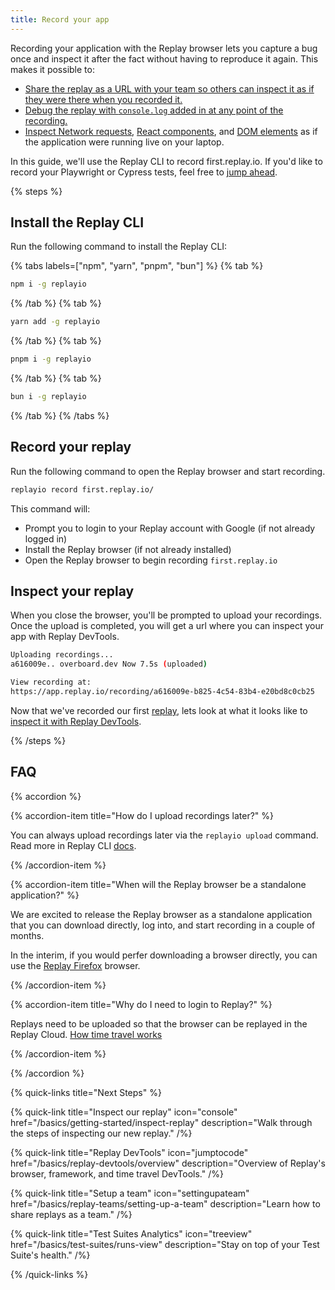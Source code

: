 ```yaml
---
title: Record your app
---
```


Recording your application with the Replay browser lets you capture a bug once and inspect it after the fact without having to reproduce it again. This makes it possible to:

- [Share the replay as a URL with your team so others can inspect it as if they were there when you recorded it.](/basics/replay-devtools/time-travel-devtools/collaborative-devtools)
- [Debug the replay with `console.log` added in at any point of the recording.](/basics/replay-devtools/time-travel-devtools/live-console-logs)
- [Inspect Network requests](/basics/replay-devtools/browser-devtools/network-monitor), [React components](/basics/replay-devtools/framework-devtools/react-panel), and [DOM elements](/basics/replay-devtools/browser-devtools/elements-panel) as if the application were running live on your laptop.

In this guide, we'll use the Replay CLI to record first.replay.io. If you'd like to record your Playwright or Cypress tests, feel free to [jump ahead](/reference/test-runners/overview).

{% steps %}

## Install the Replay CLI

Run the following command to install the Replay CLI:

{% tabs labels=["npm", "yarn", "pnpm", "bun"] %}
{% tab %}

```sh
npm i -g replayio
```

{% /tab %}
{% tab %}

```sh
yarn add -g replayio
```

{% /tab %}
{% tab %}

```sh
pnpm i -g replayio
```

{% /tab %}
{% tab %}

```sh
bun i -g replayio
```

{% /tab %}
{% /tabs %}

## Record your replay

Run the following command to open the Replay browser and start recording.

```sh
replayio record first.replay.io/
```

This command will:

- Prompt you to login to your Replay account with Google (if not already logged in)
- Install the Replay browser (if not already installed)
- Open the Replay browser to begin recording `first.replay.io`

## Inspect your replay

When you close the browser, you'll be prompted to upload your recordings. Once the upload is completed, you will get a url where you can inspect your app with Replay DevTools.

```sh
Uploading recordings...
a616009e.. overboard.dev Now 7.5s (uploaded)

View recording at:
https://app.replay.io/recording/a616009e-b825-4c54-83b4-e20bd8c0cb25
```

Now that we've recorded our first [replay](https://app.replay.io/recording/a616009e-b825-4c54-83b4-e20bd8c0cb25), lets look at what it looks like to [inspect it with Replay DevTools](/basics/getting-started/inspect-replay).

{% /steps %}

## FAQ

{% accordion %}

{% accordion-item title="How do I upload recordings later?" %}

You can always upload recordings later via the `replayio upload` command. Read more in Replay CLI [docs](/reference/replay-cli/commands).

{% /accordion-item %}

{% accordion-item title="When will the Replay browser be a standalone application?" %}

We are excited to release the Replay browser as a standalone application that you can download directly, log into, and start recording in a couple of months.

In the interim, if you would perfer downloading a browser directly, you can use the [Replay Firefox](/reference/replay-runtimes/replay-firefox) browser.

{% /accordion-item %}

{% accordion-item title="Why do I need to login to Replay?" %}

Replays need to be uploaded so that the browser can be replayed in the Replay Cloud. [How time travel works](/basics/exploration/how-does-time-travel-work)

{% /accordion-item %}

{% /accordion %}

{% quick-links title="Next Steps"  %}

{% quick-link
  title="Inspect our replay"
  icon="console"
  href="/basics/getting-started/inspect-replay"
  description="Walk through the steps of inspecting our new replay."
/%}

{% quick-link
  title="Replay DevTools"
  icon="jumptocode"
  href="/basics/replay-devtools/overview"
  description="Overview of Replay's browser, framework, and time travel DevTools."
/%}

{% quick-link
  title="Setup a team"
  icon="settingupateam"
  href="/basics/replay-teams/setting-up-a-team"
  description="Learn how to share replays as a team."
/%}

{% quick-link
  title="Test Suites Analytics"
  icon="treeview"
  href="/basics/test-suites/runs-view"
  description="Stay on top of your Test Suite's health."
/%}

{% /quick-links %}
